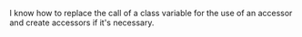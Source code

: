 I know how to replace the call of a class variable for the use of an accessor and create accessors if it's necessary.